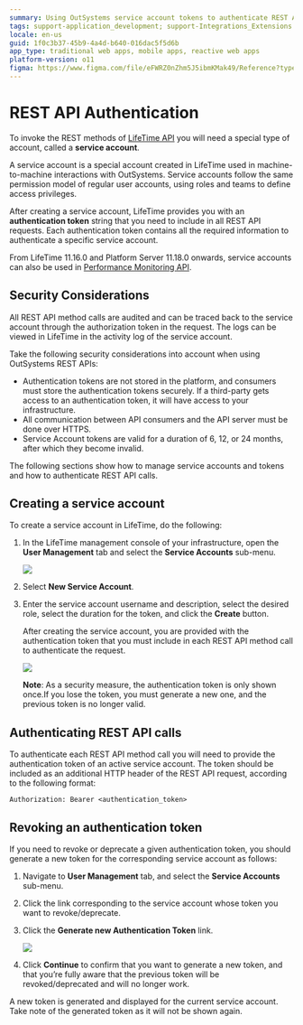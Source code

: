 ```yaml
---
summary: Using OutSystems service account tokens to authenticate REST API method calls.
tags: support-application_development; support-Integrations_Extensions
locale: en-us
guid: 1f0c3b37-45b9-4a4d-b640-016dac5f5d6b
app_type: traditional web apps, mobile apps, reactive web apps
platform-version: o11
figma: https://www.figma.com/file/eFWRZ0nZhm5J5ibmKMak49/Reference?type=design&node-id=609%3A509&mode=design&t=Ix2yojgoXorQvo4C-1
---
```


# REST API Authentication

To invoke the REST methods of [LifeTime API](<../auto/lifetime-deployment-api-v2.final.md>) you will need a special type of account, called a **service account**.

A service account is a special account created in LifeTime used in machine-to-machine interactions with OutSystems. Service accounts follow the same permission model of regular user accounts, using roles and teams to define access privileges.

After creating a service account, LifeTime provides you with an **authentication token** string that you need to include in all REST API requests. Each authentication token contains all the required information to authenticate a specific service account. 

From LifeTime 11.16.0 and Platform Server 11.18.0 onwards, service accounts can also be used in [Performance Monitoring API](<../performancemonitoring-api.md>).

## Security Considerations

All REST API method calls are audited and can be traced back to the service account through the authorization token in the request. The logs can be viewed in LifeTime in the activity log of the service account.

Take the following security considerations into account when using OutSystems REST APIs:

* Authentication tokens are not stored in the platform, and consumers must store the authentication tokens securely. If a third-party gets access to an authentication token, it will have access to your infrastructure.
* All communication between API consumers and the API server must be done over HTTPS.
* Service Account tokens are valid for a duration of 6, 12, or 24 months, after which they become invalid.

The following sections show how to manage service accounts and tokens and how to authenticate REST API calls.

## Creating a service account

To create a service account in LifeTime, do the following:

1. In the LifeTime management console of your infrastructure, open the **User Management** tab and select the **Service Accounts** sub-menu. 

    ![](images/lt_service_accounts.png)

1. Select **New Service Account**. 

1. Enter the service account username and description, select the desired role, select the duration for the token, and click the **Create** button. 

    After creating the service account, you are provided with the authentication token that you must include in each REST API method call to authenticate the request.

    ![](images/lt_auth_token_blurred.png)
    
    **Note**: As a security measure, the authentication token is only shown once.If you lose the token, you must generate a new one, and the previous token is no           longer valid.

## Authenticating REST API calls

To authenticate each REST API method call you will need to provide the authentication token of an active service account. The token should be included as an additional HTTP header of the REST API request, according to the following format:

    Authorization: Bearer <authentication_token>


## Revoking an authentication token

If you need to revoke or deprecate a given authentication token, you should generate a new token for the corresponding service account as follows:

1. Navigate to **User Management** tab, and select the **Service Accounts** sub-menu. 

1. Click the link corresponding to the service account whose token you want to revoke/deprecate. 

1. Click the **Generate new Authentication Token** link. 

    ![](images/lt_gen_new_auth_token.png)

1. Click **Continue** to confirm that you want to generate a new token, and that you’re fully aware that the previous token will be revoked/deprecated and will no longer work. 

A new token is generated and displayed for the current service account. Take note of the generated token as it will not be shown again.
